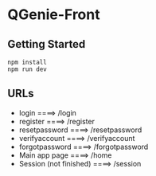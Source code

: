 # QGenie-Front

## Getting Started 

```
npm install 
npm run dev 
```
## URLs
- login ====> /login
- register ====> /register
- resetpassword ====> /resetpassword
- verifyaccount ====> /verifyaccount
- forgotpassword ====> /forgotpassword
- Main app page ====> /home
- Session (not finished) ====> /session
